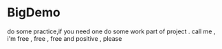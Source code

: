 # BigDemo
do some practice,if you need one do some work  part of project . call me , i'm free , free , free and positive , please
